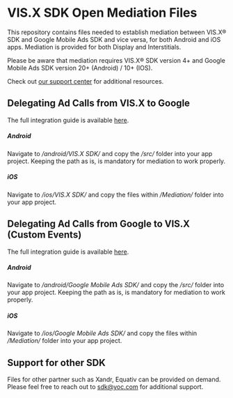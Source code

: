 # VIS.X SDK Open Mediation Files

This repository contains files needed to establish mediation between VIS.X® SDK and Google Mobile Ads SDK and vice versa, for both Android and iOS apps. Mediation is provided for both Display and Interstitials.

Please be aware that mediation requires VIS.X® SDK version 4+ and Google Mobile Ads SDK version 20+ (Android) / 10+ (IOS).

Check out [our support center](https://support.yoc.com/visx-sdk/mediation/) for additional resources.

## Delegating Ad Calls from VIS.X to Google

The full integration guide is available [here](https://support.yoc.com/visx-sdk/mediation/visx-as-primary-sdk/).

##### Android

Navigate to _/android/VIS.X SDK/_ and copy the _/src/_ folder into your app project.
Keeping the path as is, is mandatory for mediation to work properly.

##### iOS

Navigate to _/ios/VIS.X SDK/_ and copy the files within _/Mediation/_ folder into your app project.

## Delegating Ad Calls from Google to VIS.X (Custom Events)

The full integration guide is available [here](https://support.yoc.com/visx-sdk/mediation/visx-as-secondary-sdk/).

##### Android

Navigate to _/android/Google Mobile Ads SDK/_ and copy the _/src/_ folder into your app project.
Keeping the path as is, is mandatory for mediation to work properly.

##### iOS

Navigate to _/ios/Google Mobile Ads SDK/_ and copy the files within _/Mediation/_ folder into your app project.

## Support for other SDK

Files for other partner such as Xandr, Equativ can be provided on demand.
Please feel free to reach out to sdk@yoc.com for additional support.
